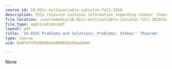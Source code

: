 ```yaml
---
course_id: 18-02sc-multivariable-calculus-fall-2010
description: This resource contains information regarding stokes' theorem.
file_location: /coursemedia/18-02sc-multivariable-calculus-fall-2010/ba97af37b3092b1a5089876291ea3e44_MIT18_02SC_pb_91_comb.pdf
file_type: application/pdf
layout: pdf
title: '18.02SC Problems and Solutions: Problems: Stokes'' Theorem'
type: course
uid: ba97af37b3092b1a5089876291ea3e44

---
```

None
